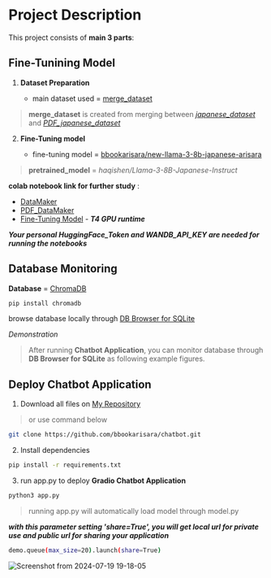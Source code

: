# Project Description
This project consists of **main 3 parts**:

## Fine-Tunining Model

 1. **Dataset Preparation**

	- main dataset used = [merge_dataset](https://huggingface.co/datasets/bbookarisara/merge_dataset)

> **merge_dataset** is created from merging between [*japanese_dataset*](https://huggingface.co/datasets/bbookarisara/japanese_dataset) and [*PDF_japanese_dataset*](https://huggingface.co/datasets/bbookarisara/japanese_fromPDF_dataset)
 2. **Fine-Tuning model**
 
	 - fine-tuning model =
   [bbookarisara/new-llama-3-8b-japanese-arisara](https://huggingface.co/bbookarisara/new-llama-3-8b-japanese-arisara)
> **pretrained_model** = *haqishen/Llama-3-8B-Japanese-Instruct*


**colab notebook link for further study** :
 - [DataMaker](https://colab.research.google.com/drive/1QDjrvao2fI0NfvN_GyDnf39QeGJglFJh?usp=sharing)
 - [PDF_DataMaker](https://colab.research.google.com/drive/1aFkK1nSwW0YRDZUgiJEbRbQveymNvQL1?usp=sharing)
 - [Fine-Tuning Model](https://colab.research.google.com/drive/17FsRHlL8DenRD5tBcGifLuSBVytJlT8A?usp=sharing) - ***T4 GPU runtime***

***Your personal HuggingFace_Token and WANDB_API_KEY are needed for running the notebooks***
   
## Database Monitoring
**Database** = [ChromaDB](https://docs.trychroma.com/getting-started)
```bash
pip install chromadb
```
browse database locally through [DB Browser for SQLite](https://sqlitebrowser.org/)

*Demonstration*

> After running **Chatbot Application**, you can monitor database through **DB Browser for SQLite** as following example figures.

## Deploy Chatbot Application

1. Download all files on [My Repository](https://github.com/bbookarisara/chatbot/)

>or use command below
```bash
git clone https://github.com/bbookarisara/chatbot.git
```

2. Install dependencies
```bash
pip install -r requirements.txt
```
3. run app.py to deploy **Gradio Chatbot Application**
```bash
python3 app.py 
```

> running app.py will automatically load model through model.py

    

 ***with this parameter setting **'share=True'**, 
 you will get local url for private use and public url for sharing your application***
 
  ```bash
  demo.queue(max_size=20).launch(share=True)
```
![Screenshot from 2024-07-19 19-18-05](https://github.com/user-attachments/assets/3a88799d-75d7-4b2a-a7d0-ab417d4dac72)
